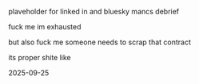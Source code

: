 plaveholder for linked in and bluesky mancs debrief

fuck me im exhausted

but also fuck me someone needs to scrap that contract

its proper shite like

2025-09-25
